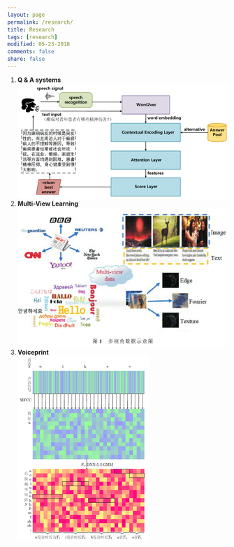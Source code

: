 ```yaml
---
layout: page
permalink: /research/
title: Research
tags: [research]
modified: 05-23-2018
comments: false
share: false
---
```

<ol>

  <li><b> Q & A systems<br>
  <img src="../images/QA.png">
  <li><b> Multi-View Learning<br>
  <img src="../images/multiview.png">
  <li><b> Voiceprint<br>
  <img src="../images/voiceprint.png">
  <!--<li><b> Manifold optimization-based analysis dictionary learning with an L1/2-norm regularizer<br><br>
  <img src="../images/nn.png">-->
    




